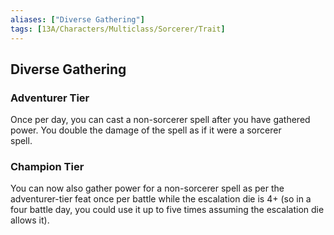 ```yaml
---
aliases: ["Diverse Gathering"]
tags: [13A/Characters/Multiclass/Sorcerer/Trait]
---
```


## Diverse Gathering

### Adventurer Tier

Once per day, you can cast a non-sorcerer spell after you have gathered power. You double the damage of the spell as if it were a sorcerer  
spell.

### Champion Tier

You can now also gather power for a non-sorcerer spell as per the adventurer-tier feat once per battle while the escalation die is 4+ (so in a four battle day, you could use it up to five times assuming the escalation die allows it).
